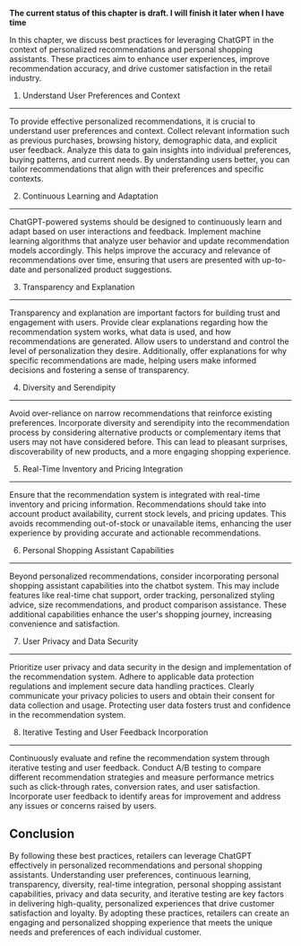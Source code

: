 **The current status of this chapter is draft. I will finish it later when I have time**

In this chapter, we discuss best practices for leveraging ChatGPT in the context of personalized recommendations and personal shopping assistants. These practices aim to enhance user experiences, improve recommendation accuracy, and drive customer satisfaction in the retail industry.

1. Understand User Preferences and Context
------------------------------------------

To provide effective personalized recommendations, it is crucial to understand user preferences and context. Collect relevant information such as previous purchases, browsing history, demographic data, and explicit user feedback. Analyze this data to gain insights into individual preferences, buying patterns, and current needs. By understanding users better, you can tailor recommendations that align with their preferences and specific contexts.

2. Continuous Learning and Adaptation
-------------------------------------

ChatGPT-powered systems should be designed to continuously learn and adapt based on user interactions and feedback. Implement machine learning algorithms that analyze user behavior and update recommendation models accordingly. This helps improve the accuracy and relevance of recommendations over time, ensuring that users are presented with up-to-date and personalized product suggestions.

3. Transparency and Explanation
-------------------------------

Transparency and explanation are important factors for building trust and engagement with users. Provide clear explanations regarding how the recommendation system works, what data is used, and how recommendations are generated. Allow users to understand and control the level of personalization they desire. Additionally, offer explanations for why specific recommendations are made, helping users make informed decisions and fostering a sense of transparency.

4. Diversity and Serendipity
----------------------------

Avoid over-reliance on narrow recommendations that reinforce existing preferences. Incorporate diversity and serendipity into the recommendation process by considering alternative products or complementary items that users may not have considered before. This can lead to pleasant surprises, discoverability of new products, and a more engaging shopping experience.

5. Real-Time Inventory and Pricing Integration
----------------------------------------------

Ensure that the recommendation system is integrated with real-time inventory and pricing information. Recommendations should take into account product availability, current stock levels, and pricing updates. This avoids recommending out-of-stock or unavailable items, enhancing the user experience by providing accurate and actionable recommendations.

6. Personal Shopping Assistant Capabilities
-------------------------------------------

Beyond personalized recommendations, consider incorporating personal shopping assistant capabilities into the chatbot system. This may include features like real-time chat support, order tracking, personalized styling advice, size recommendations, and product comparison assistance. These additional capabilities enhance the user's shopping journey, increasing convenience and satisfaction.

7. User Privacy and Data Security
---------------------------------

Prioritize user privacy and data security in the design and implementation of the recommendation system. Adhere to applicable data protection regulations and implement secure data handling practices. Clearly communicate your privacy policies to users and obtain their consent for data collection and usage. Protecting user data fosters trust and confidence in the recommendation system.

8. Iterative Testing and User Feedback Incorporation
----------------------------------------------------

Continuously evaluate and refine the recommendation system through iterative testing and user feedback. Conduct A/B testing to compare different recommendation strategies and measure performance metrics such as click-through rates, conversion rates, and user satisfaction. Incorporate user feedback to identify areas for improvement and address any issues or concerns raised by users.

Conclusion
----------

By following these best practices, retailers can leverage ChatGPT effectively in personalized recommendations and personal shopping assistants. Understanding user preferences, continuous learning, transparency, diversity, real-time integration, personal shopping assistant capabilities, privacy and data security, and iterative testing are key factors in delivering high-quality, personalized experiences that drive customer satisfaction and loyalty. By adopting these practices, retailers can create an engaging and personalized shopping experience that meets the unique needs and preferences of each individual customer.
